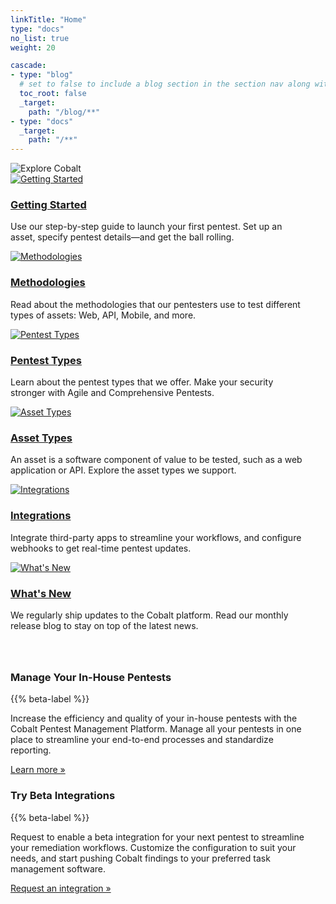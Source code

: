 ```yaml
---
linkTitle: "Home"
type: "docs"
no_list: true
weight: 20

cascade:
- type: "blog"
  # set to false to include a blog section in the section nav along with docs
  toc_root: false
  _target:
    path: "/blog/**"
- type: "docs"
  _target:
    path: "/**"
---
```


<img src="/homepage/hero.png" class="centered-image" alt="Explore Cobalt">


<div style="padding-right: 2.0625rem;">
<div class="row g-4 my-3 px-5 row-cols-1 row-cols-lg-3">
     <div class="feature col">
       <div class="feature-icon d-inline-flex align-items-left justify-content-left fs-2 mb-3">
         <a href="/getting-started/" tabindex="-1" aria-hidden="true"><img src="/homepage/getting-started.svg" alt="Getting Started" title="Getting Started"></a>
       </div>
       <h3 class="fs-2"><a href="/getting-started/">Getting Started</a></h3>
       <p>Use our step-by-step guide to launch your first pentest. Set up an asset, specify pentest details—and get the ball rolling.</p>
     </div>
     <div class="feature col">
       <div class="feature-icon d-inline-flex align-items-left justify-content-left bg-gradient fs-2 mb-3">
         <a href="/methodologies/" tabindex="-1" aria-hidden="true"><img src="/homepage/methodologies.svg" alt="Methodologies" title="Methodologies"></a>
       </div>
       <h3 class="fs-2"><a href="/methodologies/">Methodologies</a></h3>
       <p>Read about the methodologies that our pentesters use to test different types of assets: Web, API, Mobile, and more.</p>
     </div>
     <div class="feature col">
       <div class="feature-icon d-inline-flex align-items-left justify-content-left bg-gradient fs-2 mb-3">
         <a href="/platform-deep-dive/pentests/pentest-types/" tabindex="-1" aria-hidden="true"><img src="/homepage/pentest-types.svg" alt="Pentest Types" title="Pentest Types"></a>
       </div>
       <h3 class="fs-2"><a href="/platform-deep-dive/pentests/pentest-types/">Pentest Types</a></h3>
       <p>Learn about the pentest types that we offer. Make your security stronger with Agile and Comprehensive Pentests.</p>
     </div>
   </div>

<div class="row my-3 g-4 px-5 row-cols-1 row-cols-lg-3" style="margin-bottom: 4rem;">
     <div class="feature col">
       <div class="feature-icon d-inline-flex align-items-left justify-content-left fs-2 mb-3">
         <a href="/platform-deep-dive/assets/" tabindex="-1" aria-hidden="true"><img src="/homepage/asset-types.svg" alt="Asset Types" title="Asset Types"></a>
       </div>
       <h3 class="fs-2"><a href="/platform-deep-dive/assets/asset-types/">Asset Types</a></h3>
       <p>An asset is a software component of value to be tested, such as a web application or API. Explore the asset types we support.</p>
     </div>
     <div class="feature col">
       <div class="feature-icon d-inline-flex align-items-left justify-content-left bg-gradient fs-2 mb-3">
         <a href="/integrations/" tabindex="-1" aria-hidden="true"><img src="/homepage/integrations.svg" alt="Integrations" title="Integrations"></a>
       </div>
       <h3 class="fs-2"><a href="/integrations/">Integrations</a></h3>
       <p>Integrate third-party apps to streamline your workflows, and configure webhooks to get real-time pentest updates.</p>
     </div>
     <div class="feature col">
       <div class="feature-icon d-inline-flex align-items-left justify-content-left bg-gradient fs-2 mb-3">
         <a href="/product-updates/" tabindex="-1" aria-hidden="true"><img src="/homepage/whats-new.svg" alt="What's New" title="What's New"></a>
       </div>
       <h3 class="fs-2"><a href="/product-updates/">What's New</a></h3>
       <p>We regularly ship updates to the Cobalt platform. Read our monthly release blog to stay on top of the latest news.</p>
     </div>
   </div>


<div class="row align-items-md-stretch my-5">
      <div class="col-md-6">
        <div class="h-100 p-5 border rounded-lg" style="border-color: #D6E3FD">
          <h3>Manage Your In-House Pentests</h3>
          <p class="my-2">{{% beta-label %}}</p>
          <p>Increase the efficiency and quality of your in-house pentests with the Cobalt Pentest Management Platform. Manage all your pentests in one place to streamline your end-to-end processes and standardize reporting.</p>
          <a href="/pmp/">Learn more »</a>
        </div>
      </div>
      <div class="col-md-6">
        <div class="h-100 p-5 border rounded-lg" style="border-color: #D6E3FD">
          <h3>Try Beta Integrations</h3>
          <p class="my-2">{{% beta-label %}}</p>
          <p>Request to enable a beta integration for your next pentest to streamline your remediation workflows. Customize the configuration to suit your needs, and start pushing Cobalt findings to your preferred task management software.</p>
       <a href="/integrations/beta/">Request an integration »</a><br>
        </div>
      </div>
    </div>
